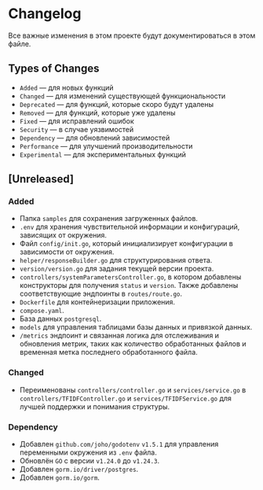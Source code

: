 # Changelog

Все важные изменения в этом проекте будут документироваться в этом файле.

## Types of Changes

* `Added` — для новых функций
* `Changed` — для изменений существующей функциональности
* `Deprecated` — для функций, которые скоро будут удалены
* `Removed` — для функций, которые уже удалены
* `Fixed` — для исправлений ошибок
* `Security` — в случае уязвимостей
* `Dependency` — для обновлений зависимостей
* `Performance` — для улучшений производительности
* `Experimental` — для экспериментальных функций

## [Unreleased]

### Added

* Папка `samples` для сохранения загруженных файлов.
* `.env` для хранения чувствительной информации и конфигураций, зависящих от окружения.
* Файл `config/init.go`, который инициализирует конфигурации в зависимости от окружения.
* `helper/responseBuilder.go` для структурирования ответа.
* `version/version.go` для задания текущей версии проекта.
* `controllers/systemParametersController.go`, в котором добавлены конструкторы для получения `status` и `version`. Также добавлены соответствующие эндпоинты в `routes/route.go`.
* `Dockerfile` для контейнеризации приложения.
* `compose.yaml`.
* База данных `postgresql`.
* `models` для управления таблицами базы данных и привязкой данных.
* `/metrics` эндпоинт и связанная логика для отслеживания и обновления метрик, таких как количество обработанных файлов и временная метка последнего обработанного файла.

### Changed

* Переименованы `controllers/controller.go` и `services/service.go` в `controllers/TFIDFController.go` и `services/TFIDFService.go` для лучшей поддержки и понимания структуры.

### Dependency

* Добавлен `github.com/joho/godotenv` `v1.5.1` для управления переменными окружения из `.env` файла.
* Обновлён `GO` с версии `v1.24.0` до `v1.24.3`.
* Добавлен `gorm.io/driver/postgres`.
* Добавлен `gorm.io/gorm`.
